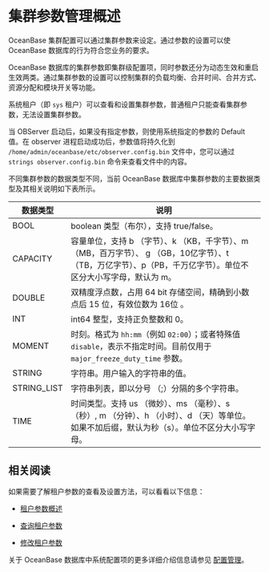 集群参数管理概述 
=============================

OceanBase 集群配置可以通过集群参数来设定。通过参数的设置可以使 OceanBase 数据库的行为符合您业务的要求。

OceanBase 数据库的集群参数即集群级配置项，同时参数还分为动态生效和重启生效两类。通过集群参数的设置可以控制集群的负载均衡、合并时间、合并方式、资源分配和模块开关等功能。

系统租户（即 `sys` 租户）可以查看和设置集群参数，普通租户只能查看集群参数，无法设置集群参数。

当 OBServer 启动后，如果没有指定参数，则使用系统指定的参数的 Default 值。在 observer 进程启动成功后，参数值将持久化到 `/home/admin/oceanbase/etc/observer.config.bin` 文件中，您可以通过 `strings observer.config.bin` 命令来查看文件中的内容。

不同集群参数的数据类型不同，当前 OceanBase 数据库中集群参数的主要数据类型及其相关说明如下表所示。


|    数据类型     |                                              说明                                               |
|-------------|-----------------------------------------------------------------------------------------------|
| BOOL        | boolean 类型（布尔），支持 true/false。                                                                 |
| CAPACITY    | 容量单位，支持 b （字节）、k （KB，千字节）、m （MB，百万字节）、 g （GB，10亿字节）、t （TB，万亿字节）、p（PB，千万亿字节）。单位不区分大小写字母，默认为 m。 |
| DOUBLE      | 双精度浮点数，占用 64 bit 存储空间，精确到小数点后 15 位，有效位数为 16位 。                                                |
| INT         | int64 整型，支持正负整数和 0。                                                                           |
| MOMENT      | 时刻。格式为 `hh:mm`（例如 `02:00`）；或者特殊值 `disable`，表示不指定时间。目前仅用于 `major_freeze_duty_time` 参数。         |
| STRING      | 字符串。用户输入的字符串的值。                                                                               |
| STRING_LIST | 字符串列表，即以分号 （;）分隔的多个字符串。                                                                       |
| TIME        | 时间类型。支持 us （微妙）、ms （毫秒）、s （秒）, m （分钟）、h （小时）、d （天）等单位。如果不加后缀，默认为秒（s）。单位不区分大小写字母。              |



相关阅读 
-------------------------

如果需要了解租户参数的查看及设置方法，可以看看以下信息：

* [租户参数概述](/zh-CN/6.administrator-guide/2.basic-database-management/4.manage-tenants/13.manage-tenant-parameters/1.overview-of-tenant-parameters.md)

  

* [查询租户参数](/zh-CN/6.administrator-guide/2.basic-database-management/4.manage-tenants/13.manage-tenant-parameters/2.query-tenant-parameters.md)

  

* [修改租户参数](/zh-CN/6.administrator-guide/2.basic-database-management/4.manage-tenants/13.manage-tenant-parameters/3.modify-tenant-parameters.md)

  




关于 OceanBase 数据库中系统配置项的更多详细介绍信息请参见 [配置管理](/zh-CN/6.administrator-guide/2.basic-database-management/2.configuration-management/1.introduction-to-configuration-management.md)。
